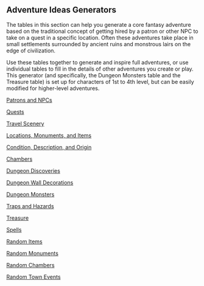 ## Adventure Ideas Generators

The tables in this section can help you generate a core fantasy adventure based on the traditional concept of getting hired by a patron or other NPC to take on a quest in a specific location.
Often these adventures take place in small settlements surrounded by ancient ruins and monstrous lairs on the edge of civilization.

Use these tables together to generate and inspire full adventures, or use individual tables to fill in the details of other adventures you create or play.
This generator (and specifically, the Dungeon Monsters table and the Treasure table) is set up for characters of 1st to 4th level, but can be easily modified for higher-level adventures.

[Patrons and NPCs](./Core/AIG_Patrons_and_NPCs.md)

[Quests](./Core/AIG_Quests.md)

[Travel Scenery](./Core/AIG_Travel_Scenery.md)

[Locations, Monuments, and Items](./Core/AIG_Locations_Monuments_and_Items.md)

[Condition, Description, and Origin](./Core/AIG_Conditions_Descriptions_and_Origin.md)

[Chambers](./Core/AIG_Chambers.md)

[Dungeon Discoveries](./Core/AIG_Dungeon_Discoveries.md)

[Dungeon Wall Decorations](./Core/AIG_Dungeon_Wall_Decorations.md)

[Dungeon Monsters](./Core/AIG_Dungeon_Monsters.md)

[Traps and Hazards](./Core/AIG_Traps_and_Hazards.md)

[Treasure](./Core/AIG_Treasure.md)

[Spells](./Core/AIG_Spells.md)

[Random Items](./Items/Random_Items.md)

[Random Monuments](./Monuments/Random_Monuments.md)

[Random Chambers](./Chambers/Random_Chambers.md)

[Random Town Events](./Town_Events/Random_Town_Events.md)

